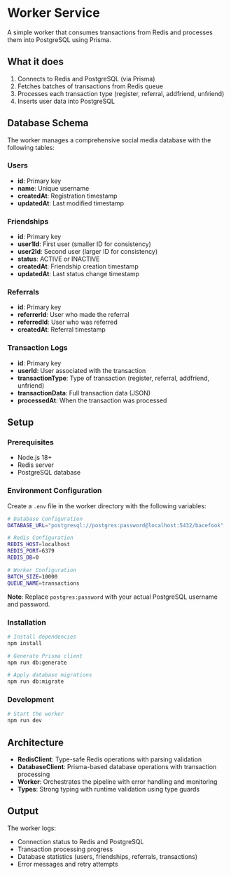 # Worker Service

A simple worker that consumes transactions from Redis and processes them into PostgreSQL using Prisma.

## What it does

1. Connects to Redis and PostgreSQL (via Prisma)
2. Fetches batches of transactions from Redis queue
3. Processes each transaction type (register, referral, addfriend, unfriend)
4. Inserts user data into PostgreSQL

## Database Schema

The worker manages a comprehensive social media database with the following tables:

### Users
- **id**: Primary key
- **name**: Unique username
- **createdAt**: Registration timestamp
- **updatedAt**: Last modified timestamp

### Friendships
- **id**: Primary key
- **user1Id**: First user (smaller ID for consistency)
- **user2Id**: Second user (larger ID for consistency)
- **status**: ACTIVE or INACTIVE
- **createdAt**: Friendship creation timestamp
- **updatedAt**: Last status change timestamp

### Referrals
- **id**: Primary key
- **referrerId**: User who made the referral
- **referredId**: User who was referred
- **createdAt**: Referral timestamp

### Transaction Logs
- **id**: Primary key
- **userId**: User associated with the transaction
- **transactionType**: Type of transaction (register, referral, addfriend, unfriend)
- **transactionData**: Full transaction data (JSON)
- **processedAt**: When the transaction was processed

## Setup

### Prerequisites
- Node.js 18+
- Redis server
- PostgreSQL database

### Environment Configuration

Create a `.env` file in the worker directory with the following variables:

```bash
# Database Configuration
DATABASE_URL="postgresql://postgres:password@localhost:5432/bacefook"

# Redis Configuration
REDIS_HOST=localhost
REDIS_PORT=6379
REDIS_DB=0

# Worker Configuration
BATCH_SIZE=10000
QUEUE_NAME=transactions
```

**Note**: Replace `postgres:password` with your actual PostgreSQL username and password.

### Installation

```bash
# Install dependencies
npm install

# Generate Prisma client
npm run db:generate

# Apply database migrations
npm run db:migrate
```

### Development

```bash
# Start the worker
npm run dev
```

## Architecture

- **RedisClient**: Type-safe Redis operations with parsing validation
- **DatabaseClient**: Prisma-based database operations with transaction processing
- **Worker**: Orchestrates the pipeline with error handling and monitoring
- **Types**: Strong typing with runtime validation using type guards

## Output

The worker logs:
- Connection status to Redis and PostgreSQL
- Transaction processing progress
- Database statistics (users, friendships, referrals, transactions)
- Error messages and retry attempts